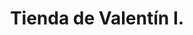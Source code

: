 ---
title: "Tienda de Valentín I."
url: /santa-cruz-de-la-sierra/tienda-de-valentin-i/
shop: comodidad
---